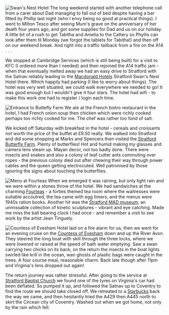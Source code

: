 ![Swan's Nest Hotel](hotel.jpg)
The long weekend started with another telephone call from a carer about Dad managing to fall out
of bed despite having a bar fitted by Phillip last night (who I envy being so good at practical things).
I went to Milton Tesco after seeing Mum's grave on the anniversary of her death four years ago,
and got some supplies for Dad and us on our holiday. A little bit of a rush to get Tabitha and Amelia
to the Cattery so Phyllis can look after them til Monday (we forgot the tablets for Tabitha!)
and then off on our weekend break. And right into a traffic tailback from a fire on the A14 . . .

We stopped at Cambridge Services (which is still being built) for a visit to KFC (I ordered more
than I needed) and then rejoined the A14 traffic jam - when that eventually melted away we had
an easy drive to Stratford with the Satnav reliably leading to the
[Macdonald Hotels](https://www.macdonaldhotels.co.uk/) Stratford Swan's Nest Hotel there.
Which happily had parking (I like to worry about things). The hotel was very well situated,
we could walk everywhere we needed to go! It was good enough but I wouldn't give it four stars.
The hotel had wifi - to make this work one had to register / login each time.

![Entrance to Buttefly Farm](farm_entrance.jpg)
We ate at the French bistro restaurant in the hotel, I had French onion soup then chicken
which were richly cooked perhaps too richly cooked for me. The chef was rather too fond of salt.

We kicked off Saturday with breakfast in the hotel - cereals and croissants not worth the price of
the buffet at &pound;9.50 really. We walked into Stratford and did some shopping at
Marks and Spencers then visited the
[Stratford Butterfly Farm](https://www.butterflyfarm.co.uk/attraction/index.php). Plenty of butterflies!
Hot and humid making
my glasses and camera lens steam up. Mayan decor, not too badly done. There were insects and snakes
and also a colony of leaf cutter ants commuting over ropes - the previous colony died out after
chewing their way through power cables and the queen getting electrocuted. Well patronised by
those ignoring the signs about touching the butterflies.

![Menu at Fourteas](fourteas_menu.jpg)
When we emerged it was raining, but only light rain and we were within a stones throw of the hotel.
We had sandwiches at the charming [Fourteas](http://thefourteas.co.uk/) -
a forties themed tea room where the waitresses were
suitable accoutred, the tea came with egg timers, and the menus were 1940s ration books. Another
hit was the [Stratford MAD museum](https://themadmuseum.co.uk/), an unmissable collection of
kinetic sculptures - vibrant and eye catching.
Made me miss the ball bearing clock I had once - and remember a visit to see work by the artist
Jean Tinguely.

![Countess of Evesham](countess.jpg)
Hotel laid on a fire alarm for us, then we went for an evening cruise on the
[Countess of Evesham](https://countessofevesham.co.uk/)
down and up the River Avon. They steered the long boat with skill through the three locks,
where we were lowered or raised at the speed of bath water emptying.
Saw a swan carrying two chicks on its back, on the return
the insects in the boat lights swirled like krill in the ocean, wan ghosts of plastic bags
were caught in the trees. A four course meal, reasonable charm. Back late though after 11pm
and Virginia's lens dropped out again!

The return journey was rather stressful. After going to the service at
[Stratford Baptist Church](http://www.stratforduponavonbaptist.org.uk/)
we found one of the tyres on Virginia's car had been deflated. So pumped it up, and followed the
Satnav up to Coventry to find the route we should take closed off. We retreated to a
[Starbucks](https://www.starbucks.co.uk/store-locator/store/1006507)
back the way we came, and then hesitantly tried the A429 then A445 north to skirt
the Circean city of Coventry. Washed out when we got home, not only by the rain which fell.
